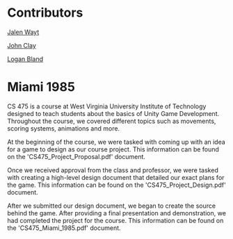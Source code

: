 # Contributors

[Jalen Wayt](https://github.com/iJMW)

[John Clay](https://github.com/48fan48)

[Logan Bland](https://github.com/Logan31and)

# Miami 1985

CS 475 is a course at West Virginia University Institute of Technology designed to teach students about the basics of Unity Game Development. Throughout the course, we covered different topics such as movements, scoring systems, animations and more.

At the beginning of the course, we were tasked with coming up with an idea for a game to design as our course project. This information can be found on the 'CS475_Project_Proposal.pdf' document.

Once we received approval from the class and professor, we were tasked with creating a high-level design document that detailed our exact plans for the game. This information can be found on the 'CS475_Project_Design.pdf' document.

After we submitted our design document, we began to create the source behind the game. After providing a final presentation and demonstration, we had completed the project for the course. This information can be found on the 'CS475_Miami_1985.pdf' document.
